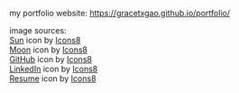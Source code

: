 my portfolio website: https://gracetxgao.github.io/portfolio/

image sources: <br/>
<a target="_blank" href="https://icons8.com/icon/648/sun">Sun</a> icon by <a target="_blank" href="https://icons8.com">Icons8</a><br/>
<a target="_blank" href="https://icons8.com/icon/101343/moon-and-stars">Moon</a> icon by <a target="_blank" href="https://icons8.com">Icons8</a><br/>
<a target="_blank" href="https://icons8.com/icon/12599/github">GitHub</a> icon by <a target="_blank" href="https://icons8.com">Icons8</a><br/>
<a target="_blank" href="https://icons8.com/icon/8808/linkedin">LinkedIn</a> icon by <a target="_blank" href="https://icons8.com">Icons8</a><br/>
<a target="_blank" href="https://icons8.com/icon/SGNSoxEHzdUB/resume">Resume</a> icon by <a target="_blank" href="https://icons8.com">Icons8</a>

